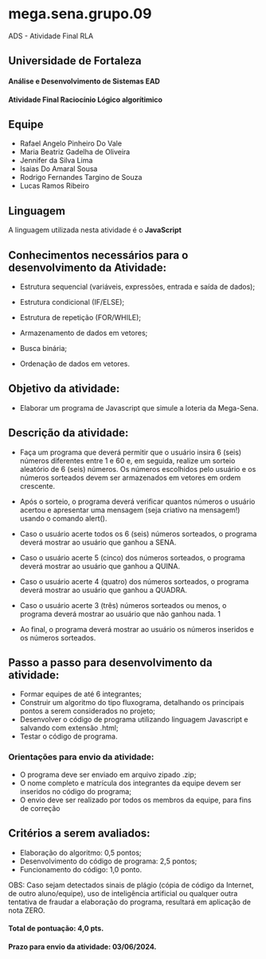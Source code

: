 # mega.sena.grupo.09
 ADS - Atividade Final RLA

## Universidade de Fortaleza
#### Análise e Desenvolvimento de Sistemas EAD
#### Atividade Final Raciocínio Lógico algorítimico

## Equipe

- Rafael Angelo Pinheiro Do Vale
- Maria Beatriz Gadelha de Oliveira
- Jennifer da Silva Lima
- Isaias Do Amaral Sousa
- Rodrigo Fernandes Targino de Souza
- Lucas Ramos Ribeiro

## Linguagem

A linguagem utilizada nesta atividade é o **JavaScript**

## Conhecimentos necessários para o desenvolvimento da Atividade:

- Estrutura sequencial (variáveis, expressões, entrada e saída de
dados);

- Estrutura condicional (IF/ELSE);

- Estrutura de repetição (FOR/WHILE);

- Armazenamento de dados em vetores;

- Busca binária;

- Ordenação de dados em vetores.

## Objetivo da atividade:

- Elaborar um programa de Javascript que simule a loteria da
Mega-Sena.


## Descrição da atividade:

- Faça um programa que deverá permitir que o usuário insira 6 (seis)
números diferentes entre 1 e 60 e, em seguida, realize um sorteio
aleatório de 6 (seis) números. Os números escolhidos pelo usuário e
os números sorteados devem ser armazenados em vetores em
ordem crescente.

- Após o sorteio, o programa deverá verificar quantos números o
usuário acertou e apresentar uma mensagem (seja criativo na
mensagem!) usando o comando alert().

- Caso o usuário acerte todos os 6 (seis) números sorteados, o
programa deverá mostrar ao usuário que ganhou a SENA.
- Caso o usuário acerte 5 (cinco) dos números sorteados, o
programa deverá mostrar ao usuário que ganhou a QUINA.
- Caso o usuário acerte 4 (quatro) dos números sorteados, o
programa deverá mostrar ao usuário que ganhou a QUADRA.
- Caso o usuário acerte 3 (três) números sorteados ou menos, o
programa deverá mostrar ao usuário que não ganhou nada.
1
- Ao final, o programa deverá mostrar ao usuário os números
inseridos e os números sorteados.

## Passo a passo para desenvolvimento da atividade:

- Formar equipes de até 6 integrantes;
- Construir um algoritmo do tipo fluxograma, detalhando os principais
pontos a serem considerados no projeto;
- Desenvolver o código de programa utilizando linguagem Javascript
e salvando com extensão .html;
- Testar o código de programa.


### Orientações para envio da atividade:

- O programa deve ser enviado em arquivo zipado .zip;
- O nome completo e matrícula dos integrantes da equipe devem ser
inseridos no código do programa;
- O envio deve ser realizado por todos os membros da equipe, para
fins de correção

## Critérios a serem avaliados:

- Elaboração do algoritmo: 0,5 pontos;
- Desenvolvimento do código de programa: 2,5 pontos;
- Funcionamento do código: 1,0 ponto.

OBS: Caso sejam detectados sinais de plágio (cópia de código da Internet,
de outro aluno/equipe), uso de inteligência artificial ou qualquer outra
tentativa de fraudar a elaboração do programa, resultará em aplicação
de nota ZERO.


#### Total de pontuação: 4,0 pts.
#### Prazo para envio da atividade: 03/06/2024.